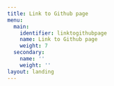 ```yaml
---
title: Link to Github page
menu:
  main:
    identifier: linktogithubpage
    name: Link to Github page
    weight: 7
  secondary:
    name: ''
    weight: ''
layout: landing
---
```



